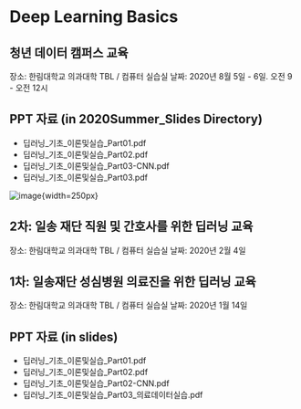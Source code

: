 # Deep Learning Basics

## 청년 데이터 캠퍼스 교육

장소: 한림대학교 의과대학 TBL / 컴퓨터 실습실
날짜: 2020년 8월 5일 - 6일. 오전 9 - 오전 12시

## PPT 자료 (in 2020Summer_Slides Directory)
   - 딥러닝_기초_이론및실습_Part01.pdf
   - 딥러닝_기초_이론및실습_Part02.pdf
   - 딥러닝_기초_이론및실습_Part03-CNN.pdf
   - 딥러닝_기초_이론및실습_Part03.pdf

![image](./images/aaa3.jpg){width=250px}

## 2차: 일송 재단 직원 및 간호사를 위한 딥러닝 교육

장소: 한림대학교 의과대학 TBL / 컴퓨터 실습실
날짜: 2020년 2월 4일

## 1차: 일송재단 성심병원 의료진을 위한 딥러닝 교육

장소: 한림대학교 의과대학 TBL / 컴퓨터 실습실
날짜: 2020년 1월 14일

## PPT 자료 (in slides)

  - 딥러닝_기초_이론및실습_Part01.pdf
  - 딥러닝_기초_이론및실습_Part02.pdf
  - 딥러닝_기초_이론및실습_Part02-CNN.pdf
  - 딥러닝_기초_이론및실습_Part03_의료데이터실습.pdf
